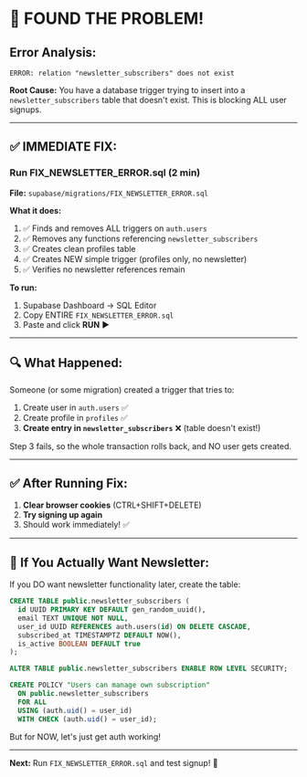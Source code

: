 # 🎯 FOUND THE PROBLEM!

## Error Analysis:
```
ERROR: relation "newsletter_subscribers" does not exist
```

**Root Cause:** 
You have a database trigger trying to insert into a `newsletter_subscribers` table that doesn't exist. This is blocking ALL user signups.

---

## ✅ IMMEDIATE FIX:

### **Run FIX_NEWSLETTER_ERROR.sql** (2 min)

**File:** `supabase/migrations/FIX_NEWSLETTER_ERROR.sql`

**What it does:**
1. ✅ Finds and removes ALL triggers on `auth.users`
2. ✅ Removes any functions referencing `newsletter_subscribers`
3. ✅ Creates clean profiles table
4. ✅ Creates NEW simple trigger (profiles only, no newsletter)
5. ✅ Verifies no newsletter references remain

**To run:**
1. Supabase Dashboard → SQL Editor
2. Copy ENTIRE `FIX_NEWSLETTER_ERROR.sql`
3. Paste and click **RUN** ▶️

---

## 🔍 What Happened:

Someone (or some migration) created a trigger that tries to:
1. Create user in `auth.users` ✅
2. Create profile in `profiles` ✅
3. **Create entry in `newsletter_subscribers`** ❌ (table doesn't exist!)

Step 3 fails, so the whole transaction rolls back, and NO user gets created.

---

## ✅ After Running Fix:

1. **Clear browser cookies** (CTRL+SHIFT+DELETE)
2. **Try signing up again**
3. Should work immediately! ✅

---

## 🔧 If You Actually Want Newsletter:

If you DO want newsletter functionality later, create the table:

```sql
CREATE TABLE public.newsletter_subscribers (
  id UUID PRIMARY KEY DEFAULT gen_random_uuid(),
  email TEXT UNIQUE NOT NULL,
  user_id UUID REFERENCES auth.users(id) ON DELETE CASCADE,
  subscribed_at TIMESTAMPTZ DEFAULT NOW(),
  is_active BOOLEAN DEFAULT true
);

ALTER TABLE public.newsletter_subscribers ENABLE ROW LEVEL SECURITY;

CREATE POLICY "Users can manage own subscription"
  ON public.newsletter_subscribers
  FOR ALL
  USING (auth.uid() = user_id)
  WITH CHECK (auth.uid() = user_id);
```

But for NOW, let's just get auth working!

---

**Next:** Run `FIX_NEWSLETTER_ERROR.sql` and test signup! 🚀
